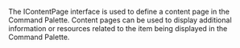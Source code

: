 The IContentPage interface is used to define a content page in the Command Palette. Content pages can be used to display additional information or resources related to the item being displayed in the Command Palette.
